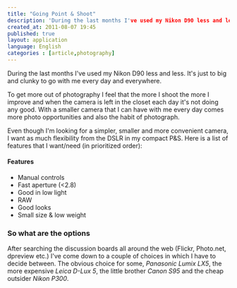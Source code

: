 ```yaml
---
title: "Going Point & Shoot"
description: 'During the last months I've used my Nikon D90 less and less. It's just to big and clunky to go with me every day and everywhere. To get more out of photography I feel that the more I shoot the more I improve and when the camera is left in the closet each day it's not doing any good. With a smaller camera that I can have with me every day comes more photo opportunities and also the habit of photograph.'
created_at: 2011-08-07 19:45
published: true
layout: application
language: English
categories : [article,photography]
---
```


During the last months I've used my Nikon D90 less and less. It's just to big and clunky to go with me every day 
and everywhere. 

To get more out of photography I feel that the more I shoot the more I improve and when the camera is left in the 
closet each day it's not doing any good. With a smaller camera that I can have with me every day comes more photo 
opportunities and also the habit of photograph. 

Even though I'm looking for a simpler, smaller and more convenient camera, I want as much flexibility from the DSLR 
in my compact P&S. 
Here is a list of features that I want/need (in prioritized order):


#### Features

- Manual controls
- Fast aperture (<2.8)
- Good in low light
- RAW
- Good looks
- Small size & low weight


### So what are the options

After searching the discussion boards all around the web (Flickr, Photo.net, dpreview etc.) I've come down to a couple of
choices in which I have to decide between. The obvious choice for some, _Panasonic Lumix LX5_, the more expensive _Leica D-Lux 5_, the little brother _Canon S95_ and the cheap outsider _Nikon P300_.